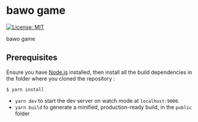 # bawo game

[![License: MIT](https://img.shields.io/badge/License-MIT-yellow.svg)](https://github.com/melonjs/es6-boilerplate/blob/master/LICENSE)

bawo game

## Prerequisites

Ensure you have [Node.js](http://nodejs.org/) installed, then install all the build dependencies in the folder where you cloned the repository :

    $ yarn install

- `yarn dev` to start the dev server on watch mode at `localhost:9000`.
- `yarn build` to generate a minified, production-ready build, in the `public` folder
